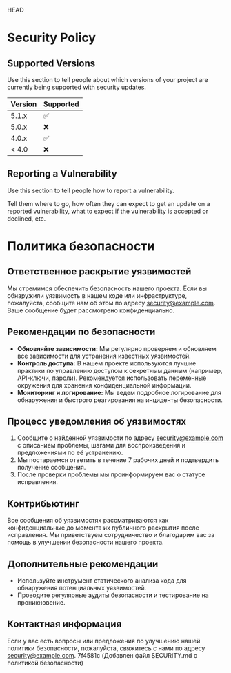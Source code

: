 HEAD
# Security Policy

## Supported Versions

Use this section to tell people about which versions of your project are
currently being supported with security updates.

| Version | Supported          |
| ------- | ------------------ |
| 5.1.x   | :white_check_mark: |
| 5.0.x   | :x:                |
| 4.0.x   | :white_check_mark: |
| < 4.0   | :x:                |

## Reporting a Vulnerability

Use this section to tell people how to report a vulnerability.

Tell them where to go, how often they can expect to get an update on a
reported vulnerability, what to expect if the vulnerability is accepted or
declined, etc.

# Политика безопасности

## Ответственное раскрытие уязвимостей

Мы стремимся обеспечить безопасность нашего проекта. Если вы обнаружили уязвимость в нашем коде или инфраструктуре, пожалуйста, сообщите нам об этом по адресу [security@example.com](mailto:security@example.com). Ваше сообщение будет рассмотрено конфиденциально.

## Рекомендации по безопасности

- **Обновляйте зависимости:** Мы регулярно проверяем и обновляем все зависимости для устранения известных уязвимостей.
- **Контроль доступа:** В нашем проекте используются лучшие практики по управлению доступом к секретным данным (например, API-ключи, пароли). Рекомендуется использовать переменные окружения для хранения конфиденциальной информации.
- **Мониторинг и логирование:** Мы ведем подробное логирование для обнаружения и быстрого реагирования на инциденты безопасности.

## Процесс уведомления об уязвимостях

1. Сообщите о найденной уязвимости по адресу [security@example.com](mailto:security@example.com) с описанием проблемы, шагами для воспроизведения и предложениями по её устранению.
2. Мы постараемся ответить в течение 7 рабочих дней и подтвердить получение сообщения.
3. После проверки проблемы мы проинформируем вас о статусе исправления.

## Контрибьютинг

Все сообщения об уязвимостях рассматриваются как конфиденциальные до момента их публичного раскрытия после исправления. Мы приветствуем сотрудничество и благодарим вас за помощь в улучшении безопасности нашего проекта.

## Дополнительные рекомендации

- Используйте инструмент статического анализа кода для обнаружения потенциальных уязвимостей.
- Проводите регулярные аудиты безопасности и тестирование на проникновение.

## Контактная информация

Если у вас есть вопросы или предложения по улучшению нашей политики безопасности, пожалуйста, свяжитесь с нами по адресу [security@example.com](mailto:security@example.com).
7f4581c (Добавлен файл SECURITY.md с политикой безопасности)
